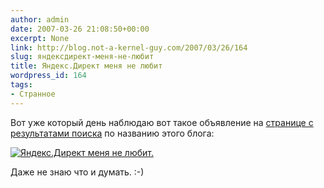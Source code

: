 ```yaml
---
author: admin
date: 2007-03-26 21:08:50+00:00
excerpt: None
link: http://blog.not-a-kernel-guy.com/2007/03/26/164
slug: яндексдирект-меня-не-любит
title: Яндекс.Директ меня не любит
wordpress_id: 164
tags:
- Странное
---
```


Вот уже который день наблюдаю вот такое объявление на [странице с результатами поиска](http://blogs.yandex.ru/search.xml?text=Not+a+kernel+guy) по названию этого блога:

[![Яндекс.Директ меня не любит.](/2007/03/yandex_direct.thumbnail.png)](/2007/03/yandex_direct.png)

Даже не знаю что и думать. :-)
